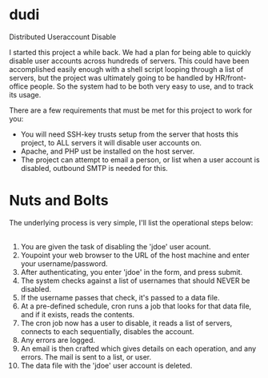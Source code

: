 dudi
====

Distributed Useraccount Disable

I started this project a while back. We had a plan for being able to quickly disable user accounts across
hundreds of servers. This could have been accomplished easily enough with a shell script looping through a list
of servers, but the project was ultimately going to be handled by HR/front-office people. So the system had
to be both very easy to use, and to track its usage.<br>

There are a few requirements that must be met for this project to work for you:<br>
<ul>
<li> You will need SSH-key trusts setup from the server that hosts this project, to ALL servers it will disable user accounts on.</li>
<li> Apache, and PHP ust be installed on the host server.</li>
<li> The project can attempt to email a person, or list when a user account is disabled, outbound SMTP is needed for this.</li>
</ul>

Nuts and Bolts
==============
The underlying process is very simple, I'll list the operational steps below:<br>
<br>
1) You are given the task of disabling the 'jdoe' user acount.<br>
2) Youpoint your web browser to the URL of the host machine and enter your username/password.<br>
3) After authenticating, you enter 'jdoe' in the form, and press submit.<br>
4) The system checks against a list of usernames that should NEVER be disabled.<br>
5) If the username passes that check, it's passed to a data file.<br>
6) At a pre-defined schedule, cron runs a job that looks for that data file, and if it exists, reads the contents.<br>
7) The cron job now has a user to disable, it reads a list of servers, connects to each sequentially, disables the account.<br>
8) Any errors are logged.<br>
9) An email is then crafted which gives details on each operation, and any errors. The mail is sent to a list, or user.<br>
10) The data file with the 'jdoe' user account is deleted.<br>
